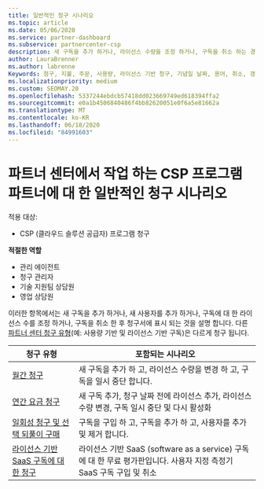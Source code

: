 ```yaml
---
title: 일반적인 청구 시나리오
ms.topic: article
ms.date: 05/06/2020
ms.service: partner-dashboard
ms.subservice: partnercenter-csp
description: 새 구독을 추가 하거나, 라이선스 수량을 조정 하거나, 구독을 취소 하는 경우 대금 청구를 살펴보세요. 사용량 기반 및 라이선스 기반 구독이 어떻게 다른 지 확인 합니다.
author: LauraBrenner
ms.author: labrenne
Keywords: 청구, 지불, 주문, 사용량, 라이선스 기반 청구, 기념일 날짜, 용어, 취소, 갱신, 가격 수식, 조정 파일, 정찰 파일
ms.localizationpriority: medium
ms.custom: SEOMAY.20
ms.openlocfilehash: 5337244ebdcb57418dd023669749ed618394ffa2
ms.sourcegitcommit: e0a1b4506840486f4bb82620051e0f6a5e81662a
ms.translationtype: MT
ms.contentlocale: ko-KR
ms.lasthandoff: 06/18/2020
ms.locfileid: "84991603"
---
```

# <a name="common-billing-scenarios-for-csp-program-partners-working-in-partner-center"></a>파트너 센터에서 작업 하는 CSP 프로그램 파트너에 대 한 일반적인 청구 시나리오

적용 대상:

- CSP (클라우드 솔루션 공급자) 프로그램 청구

**적절한 역할**

- 관리 에이전트
- 청구 관리자
- 기술 지원팀 상담원
- 영업 상담원

이러한 항목에서는 새 구독을 추가 하거나, 새 사용자를 추가 하거나, 구독에 대 한 라이선스 수를 조정 하거나, 구독을 취소 한 후 청구서에 표시 되는 것을 설명 합니다. 다른 [파트너 센터 청구 유형](billing-different-types.md)(예: 사용량 기반 및 라이선스 기반 구독)은 다르게 청구 됩니다.

| 청구 유형 | 포함되는 시나리오 |
| --------------- | ----------------- |
| [월간 청구](common-billing-scenarios-monthly.md) | 새 구독을 추가 하 고, 라이선스 수량을 변경 하 고, 구독을 일시 중단 합니다. |
| [연간 요금 청구](common-billing-scenarios-annual.md) | 새 구독 추가, 청구 날짜 전에 라이선스 추가, 라이선스 수량 변경, 구독 일시 중단 및 다시 활성화 |
| [일회성 청구 및 선택 되풀이 구매](common-billing-scenarios-onetime-recurring.md) | 구독을 구입 하 고, 구독을 추가 하 고, 사용자를 추가 및 제거 합니다. |
| [라이선스 기반 SaaS 구독에 대 한 청구](common-billing-scenarios-saas.md) | 라이선스 기반 SaaS (software as a service) 구독에 대 한 무료 평가판입니다. 사용자 지정 측정기 SaaS 구독 구입 및 취소 |
